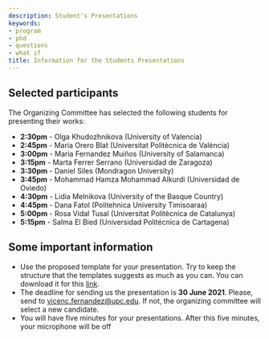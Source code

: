 ```yaml
---
description: Student's Presentations
keywords:
- program
- phd
- questions
- what if
title: Information for the Students Presentations
---
```


## Selected participants 

The Organizing Committee has selected the following students for presenting their works:

* **2:30pm** - Olga Khudozhnikova (University of Valencia)
* **2:45pm** - Maria Orero Blat (Universitat Politècnica de València)
* **3:00pm** - Maria Fernandez Muiños (University of Salamanca)
* **3:15pm** - Marta Ferrer Serrano (Universidad de Zaragoza)
* **3:30pm** - Daniel Siles (Mondragon University)
* **3:45pm** - Mohammad Hamza Mohammad Alkurdi (Universidad de Oviedo)
* **4:30pm** - Lidia Melnikova (University of the Basque Country)
* **4:45pm** - Dana Fatol (Politehnica University Timisoaraa)
* **5:00pm** - Rosa Vidal Tusal (Universitat Politècnica de Catalunya)
* **5:15pm** - Salma El Bied (Universidad Politécnica de Cartagena)

## Some important information

* Use the proposed template for your presentation. Try to keep the structure that the templates suggests as much as you can. You can download it for this [link](/phdday_full_name.pptx).
* The deadline for sending us the presentation is **30 June 2021**. Please, send to <vicenc.fernandez@upc.edu>. If not, the organizing committee will select a new candidate.
* You will have five minutes for your presentations. After this five minutes, your microphone will be off



